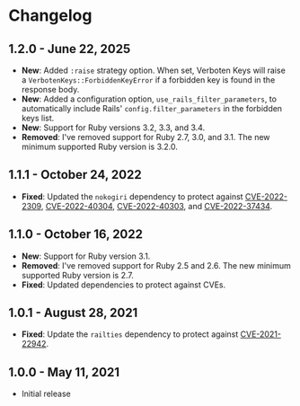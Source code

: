 # Changelog

## 1.2.0 - June 22, 2025

* **New**: Added `:raise` strategy option. When set, Verboten Keys will raise a `VerbotenKeys::ForbiddenKeyError` if a forbidden key is found in the response body.
* **New**: Added a configuration option, `use_rails_filter_parameters`, to automatically include Rails' `config.filter_parameters` in the forbidden keys list.
* **New**: Support for Ruby versions 3.2, 3.3, and 3.4.
* **Removed**: I've removed support for Ruby 2.7, 3.0, and 3.1. The new minimum supported Ruby version is 3.2.0.

## 1.1.1 - October 24, 2022

* **Fixed**: Updated the `nokogiri` dependency to protect against [CVE-2022-2309](https://nvd.nist.gov/vuln/detail/CVE-2022-2309), [CVE-2022-40304](https://nvd.nist.gov/vuln/detail/CVE-2022-40304), [CVE-2022-40303](https://nvd.nist.gov/vuln/detail/CVE-2022-40303), and [CVE-2022-37434](https://ubuntu.com/security/CVE-2022-37434).

## 1.1.0 - October 16, 2022

* **New**: Support for Ruby version 3.1.
* **Removed**: I've removed support for Ruby 2.5 and 2.6. The new minimum supported Ruby version is 2.7.
* **Fixed**: Updated dependencies to protect against CVEs.

## 1.0.1 - August 28, 2021

* **Fixed**: Update the `railties` dependency to protect against [CVE-2021-22942](https://discuss.rubyonrails.org/t/cve-2021-22942-possible-open-redirect-in-host-authorization-middleware/78722).

## 1.0.0 - May 11, 2021

* Initial release
